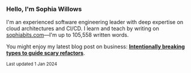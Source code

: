 ### Hello, I'm Sophia Willows

I'm an experienced software engineering leader with deep expertise on cloud architectures and CI/CD. I learn and teach by writing on [sophiabits.com](https://sophiabits.com/blog)—I'm up to 105,558 written words.

You might enjoy my latest blog post on business: **[Intentionally breaking types to guide scary refactors](https://sophiabits.com/blog/intentionally-breaking-your-program)**.

<sub>Last updated 1 Jan 2024</sub>
